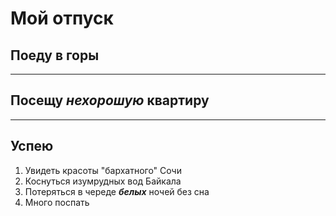 # Мой отпуск

## Поеду в **горы**

---

## Посещу **_нехорошую_ квартиру**

---
## Успею
1. Увидеть красоты "бархатного" Сочи
2. Коснуться изумрудных вод Байкала
3. Потеряться в череде **_белых_** ночей без сна
4. Много поспать
